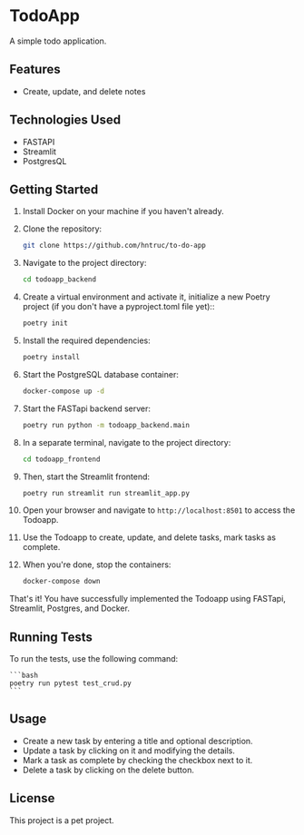 # TodoApp

A simple todo application.

## Features

- Create, update, and delete notes

## Technologies Used

- FASTAPI
- Streamlit
- PostgresQL

## Getting Started

1. Install Docker on your machine if you haven't already.

2. Clone the repository:

    ```bash
    git clone https://github.com/hntruc/to-do-app
    ```

3. Navigate to the project directory:

    ```bash
    cd todoapp_backend
    ```

4. Create a virtual environment and activate it, initialize a new Poetry project (if you don't have a pyproject.toml file yet)::

    ```bash
    poetry init
    ```

5. Install the required dependencies:

    ```bash
    poetry install
    ```

6. Start the PostgreSQL database container:

    ```bash
    docker-compose up -d
    ```

7. Start the FASTapi backend server:

    ```bash
    poetry run python -m todoapp_backend.main
    ```

8. In a separate terminal, navigate to the project directory:

    ```bash
    cd todoapp_frontend
    ```

8. Then, start the Streamlit frontend:

    ```bash
    poetry run streamlit run streamlit_app.py
    ```

9. Open your browser and navigate to `http://localhost:8501` to access the Todoapp.

10. Use the Todoapp to create, update, and delete tasks, mark tasks as complete.

11. When you're done, stop the containers:

    ```bash
    docker-compose down
    ```

That's it! You have successfully implemented the Todoapp using FASTapi, Streamlit, Postgres, and Docker.

## Running Tests

To run the tests, use the following command:

    ```bash
    poetry run pytest test_crud.py
    ```

## Usage

- Create a new task by entering a title and optional description.
- Update a task by clicking on it and modifying the details.
- Mark a task as complete by checking the checkbox next to it.
- Delete a task by clicking on the delete button.

## License

This project is a pet project.